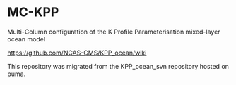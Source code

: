 # MC-KPP

Multi-Column configuration of the K Profile Parameterisation mixed-layer ocean model

https://github.com/NCAS-CMS/KPP_ocean/wiki

This repository was migrated from the KPP_ocean_svn repository hosted on puma. 
